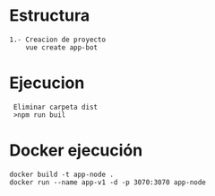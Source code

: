 ﻿
# Estructura
```
1.- Creacion de proyecto 
    vue create app-bot    

```

# Ejecucion
```
 Eliminar carpeta dist
 >npm run buil
```

# Docker ejecución
```
docker build -t app-node .
docker run --name app-v1 -d -p 3070:3070 app-node
```
